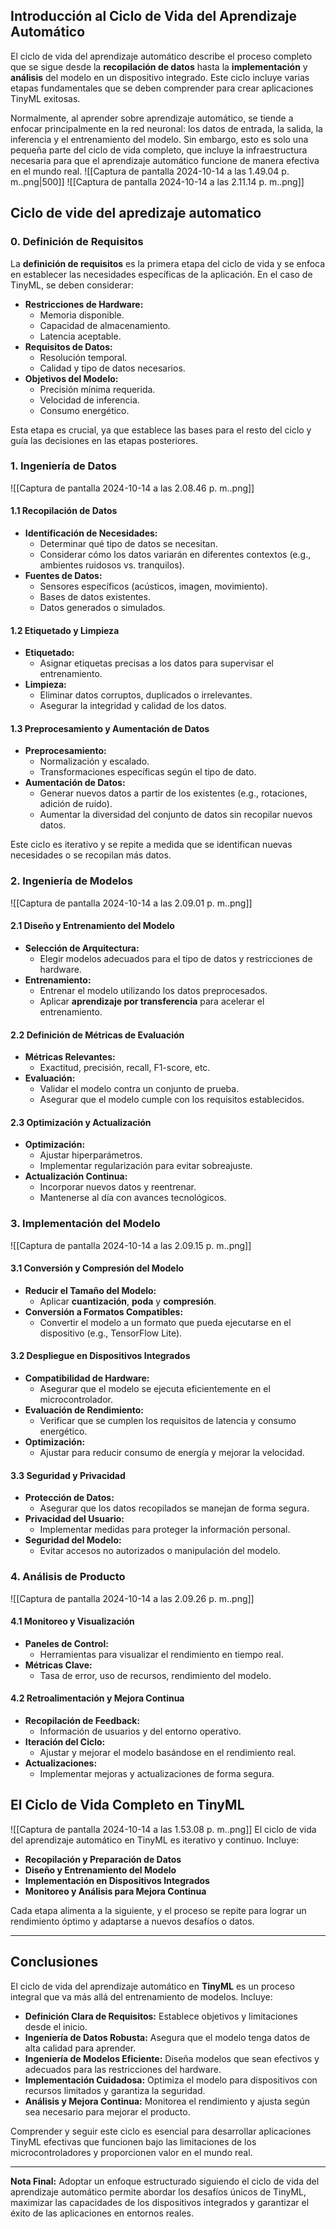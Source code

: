 
## Introducción al Ciclo de Vida del Aprendizaje Automático

El ciclo de vida del aprendizaje automático describe el proceso completo que se sigue desde la **recopilación de datos** hasta la **implementación** y **análisis** del modelo en un dispositivo integrado. Este ciclo incluye varias etapas fundamentales que se deben comprender para crear aplicaciones TinyML exitosas.

Normalmente, al aprender sobre aprendizaje automático, se tiende a enfocar principalmente en la red neuronal: los datos de entrada, la salida, la inferencia y el entrenamiento del modelo. Sin embargo, esto es solo una pequeña parte del ciclo de vida completo, que incluye la infraestructura necesaria para que el aprendizaje automático funcione de manera efectiva en el mundo real.
![[Captura de pantalla 2024-10-14 a las 1.49.04 p. m..png|500]]
![[Captura de pantalla 2024-10-14 a las 2.11.14 p. m..png]]

## Ciclo de vide del apredizaje automatico
### 0. Definición de Requisitos

La **definición de requisitos** es la primera etapa del ciclo de vida y se enfoca en establecer las necesidades específicas de la aplicación. En el caso de TinyML, se deben considerar:

- **Restricciones de Hardware:**
  - Memoria disponible.
  - Capacidad de almacenamiento.
  - Latencia aceptable.
- **Requisitos de Datos:**
  - Resolución temporal.
  - Calidad y tipo de datos necesarios.
- **Objetivos del Modelo:**
  - Precisión mínima requerida.
  - Velocidad de inferencia.
  - Consumo energético.

Esta etapa es crucial, ya que establece las bases para el resto del ciclo y guía las decisiones en las etapas posteriores.



### 1. Ingeniería de Datos
![[Captura de pantalla 2024-10-14 a las 2.08.46 p. m..png]]
#### 1.1 Recopilación de Datos

- **Identificación de Necesidades:**
  - Determinar qué tipo de datos se necesitan.
  - Considerar cómo los datos variarán en diferentes contextos (e.g., ambientes ruidosos vs. tranquilos).
- **Fuentes de Datos:**
  - Sensores específicos (acústicos, imagen, movimiento).
  - Bases de datos existentes.
  - Datos generados o simulados.

#### 1.2 Etiquetado y Limpieza

- **Etiquetado:**
  - Asignar etiquetas precisas a los datos para supervisar el entrenamiento.
- **Limpieza:**
  - Eliminar datos corruptos, duplicados o irrelevantes.
  - Asegurar la integridad y calidad de los datos.

#### 1.3 Preprocesamiento y Aumentación de Datos

- **Preprocesamiento:**
  - Normalización y escalado.
  - Transformaciones específicas según el tipo de dato.
- **Aumentación de Datos:**
  - Generar nuevos datos a partir de los existentes (e.g., rotaciones, adición de ruido).
  - Aumentar la diversidad del conjunto de datos sin recopilar nuevos datos.

Este ciclo es iterativo y se repite a medida que se identifican nuevas necesidades o se recopilan más datos.



### 2. Ingeniería de Modelos
![[Captura de pantalla 2024-10-14 a las 2.09.01 p. m..png]]
#### 2.1 Diseño y Entrenamiento del Modelo

- **Selección de Arquitectura:**
  - Elegir modelos adecuados para el tipo de datos y restricciones de hardware.
- **Entrenamiento:**
  - Entrenar el modelo utilizando los datos preprocesados.
  - Aplicar **aprendizaje por transferencia** para acelerar el entrenamiento.

#### 2.2 Definición de Métricas de Evaluación

- **Métricas Relevantes:**
  - Exactitud, precisión, recall, F1-score, etc.
- **Evaluación:**
  - Validar el modelo contra un conjunto de prueba.
  - Asegurar que el modelo cumple con los requisitos establecidos.

#### 2.3 Optimización y Actualización

- **Optimización:**
  - Ajustar hiperparámetros.
  - Implementar regularización para evitar sobreajuste.
- **Actualización Continua:**
  - Incorporar nuevos datos y reentrenar.
  - Mantenerse al día con avances tecnológicos.



### 3. Implementación del Modelo
![[Captura de pantalla 2024-10-14 a las 2.09.15 p. m..png]]
#### 3.1 Conversión y Compresión del Modelo

- **Reducir el Tamaño del Modelo:**
  - Aplicar **cuantización**, **poda** y **compresión**.
- **Conversión a Formatos Compatibles:**
  - Convertir el modelo a un formato que pueda ejecutarse en el dispositivo (e.g., TensorFlow Lite).

#### 3.2 Despliegue en Dispositivos Integrados

- **Compatibilidad de Hardware:**
  - Asegurar que el modelo se ejecuta eficientemente en el microcontrolador.
- **Evaluación de Rendimiento:**
  - Verificar que se cumplen los requisitos de latencia y consumo energético.
- **Optimización:**
  - Ajustar para reducir consumo de energía y mejorar la velocidad.

#### 3.3 Seguridad y Privacidad

- **Protección de Datos:**
  - Asegurar que los datos recopilados se manejan de forma segura.
- **Privacidad del Usuario:**
  - Implementar medidas para proteger la información personal.
- **Seguridad del Modelo:**
  - Evitar accesos no autorizados o manipulación del modelo.


### 4. Análisis de Producto
![[Captura de pantalla 2024-10-14 a las 2.09.26 p. m..png]]
#### 4.1 Monitoreo y Visualización

- **Paneles de Control:**
  - Herramientas para visualizar el rendimiento en tiempo real.
- **Métricas Clave:**
  - Tasa de error, uso de recursos, rendimiento del modelo.

#### 4.2 Retroalimentación y Mejora Continua

- **Recopilación de Feedback:**
  - Información de usuarios y del entorno operativo.
- **Iteración del Ciclo:**
  - Ajustar y mejorar el modelo basándose en el rendimiento real.
- **Actualizaciones:**
  - Implementar mejoras y actualizaciones de forma segura.


## El Ciclo de Vida Completo en TinyML
![[Captura de pantalla 2024-10-14 a las 1.53.08 p. m..png]]
El ciclo de vida del aprendizaje automático en TinyML es iterativo y continuo. Incluye:

- **Recopilación y Preparación de Datos**
- **Diseño y Entrenamiento del Modelo**
- **Implementación en Dispositivos Integrados**
- **Monitoreo y Análisis para Mejora Continua**

Cada etapa alimenta a la siguiente, y el proceso se repite para lograr un rendimiento óptimo y adaptarse a nuevos desafíos o datos.

---

## Conclusiones

El ciclo de vida del aprendizaje automático en **TinyML** es un proceso integral que va más allá del entrenamiento de modelos. Incluye:

- **Definición Clara de Requisitos:** Establece objetivos y limitaciones desde el inicio.
- **Ingeniería de Datos Robusta:** Asegura que el modelo tenga datos de alta calidad para aprender.
- **Ingeniería de Modelos Eficiente:** Diseña modelos que sean efectivos y adecuados para las restricciones del hardware.
- **Implementación Cuidadosa:** Optimiza el modelo para dispositivos con recursos limitados y garantiza la seguridad.
- **Análisis y Mejora Continua:** Monitorea el rendimiento y ajusta según sea necesario para mejorar el producto.

Comprender y seguir este ciclo es esencial para desarrollar aplicaciones TinyML efectivas que funcionen bajo las limitaciones de los microcontroladores y proporcionen valor en el mundo real.

---

**Nota Final:** Adoptar un enfoque estructurado siguiendo el ciclo de vida del aprendizaje automático permite abordar los desafíos únicos de TinyML, maximizar las capacidades de los dispositivos integrados y garantizar el éxito de las aplicaciones en entornos reales.








